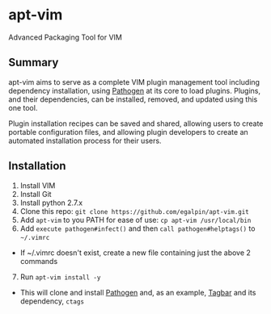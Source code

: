 # apt-vim
Advanced Packaging Tool for VIM

Summary
-------------
apt-vim aims to serve as a complete VIM plugin management tool including dependency installation, using [Pathogen](https://github.com/tpope/vim-pathogen) at its core to load plugins. Plugins, and their dependencies, can be installed, removed, and updated using this one tool.

Plugin installation recipes can be saved and shared, allowing users to create portable configuration files, and allowing plugin developers to create an automated installation process for their users.

Installation
------------
1. Install VIM
2. Install Git
3. Install python 2.7.x
4. Clone this repo:  `git clone https://github.com/egalpin/apt-vim.git`
5. Add `apt-vim` to you PATH for ease of use:  `cp apt-vim /usr/local/bin`
6. Add `execute pathogen#infect()` and then `call pathogen#helptags()` to `~/.vimrc`
  - If ~/.vimrc doesn't exist, create a new file containing just the above 2 commands
7. Run `apt-vim install -y`
  - This will clone and install [Pathogen](https://github.com/tpope/vim-pathogen) and, as an example, [Tagbar](https://github.com/majutsushi/tagbar) and its dependency, `ctags`
